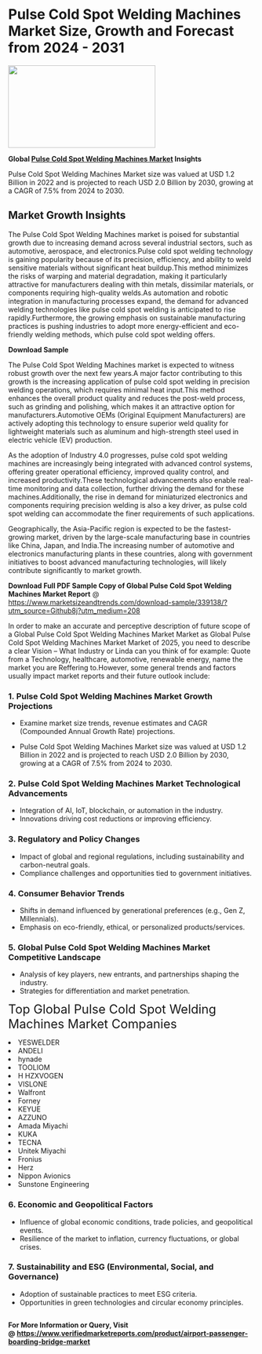 <H1>Pulse Cold Spot Welding Machines Market Size, Growth and Forecast from 2024 - 2031</H1><img class="aligncenter size-medium wp-image-584254" src="https://thirdeyenews.in/wp-content/uploads/2024/09/Global-Market-Research-300x168.jpeg" alt="" width="300" height="168" /><p><strong>Global&nbsp;<a href="https://www.marketsizeandtrends.com/download-sample/339138/?utm_source=Github8j?utm_medium=208">Pulse Cold Spot Welding Machines Market</a> Insights</strong></p><p>Pulse Cold Spot Welding Machines Market size was valued at USD 1.2 Billion in 2022 and is projected to reach USD 2.0 Billion by 2030, growing at a CAGR of 7.5% from 2024 to 2030.</p><p><h2>Market Growth Insights</h2> <p>The Pulse Cold Spot Welding Machines market is poised for substantial growth due to increasing demand across several industrial sectors, such as automotive, aerospace, and electronics.Pulse cold spot welding technology is gaining popularity because of its precision, efficiency, and ability to weld sensitive materials without significant heat buildup.This method minimizes the risks of warping and material degradation, making it particularly attractive for manufacturers dealing with thin metals, dissimilar materials, or components requiring high-quality welds.As automation and robotic integration in manufacturing processes expand, the demand for advanced welding technologies like pulse cold spot welding is anticipated to rise rapidly.Furthermore, the growing emphasis on sustainable manufacturing practices is pushing industries to adopt more energy-efficient and eco-friendly welding methods, which pulse cold spot welding offers.</p> <p><strong>Download Sample</strong></p> <p>The Pulse Cold Spot Welding Machines market is expected to witness robust growth over the next few years.A major factor contributing to this growth is the increasing application of pulse cold spot welding in precision welding operations, which requires minimal heat input.This method enhances the overall product quality and reduces the post-weld process, such as grinding and polishing, which makes it an attractive option for manufacturers.Automotive OEMs (Original Equipment Manufacturers) are actively adopting this technology to ensure superior weld quality for lightweight materials such as aluminum and high-strength steel used in electric vehicle (EV) production.</p> <p>As the adoption of Industry 4.0 progresses, pulse cold spot welding machines are increasingly being integrated with advanced control systems, offering greater operational efficiency, improved quality control, and increased productivity.These technological advancements also enable real-time monitoring and data collection, further driving the demand for these machines.Additionally, the rise in demand for miniaturized electronics and components requiring precision welding is also a key driver, as pulse cold spot welding can accommodate the finer requirements of such applications.</p> <p>Geographically, the Asia-Pacific region is expected to be the fastest-growing market, driven by the large-scale manufacturing base in countries like China, Japan, and India.The increasing number of automotive and electronics manufacturing plants in these countries, along with government initiatives to boost advanced manufacturing technologies, will likely contribute significantly to market growth.</p> <p><span class=""><strong>Download Full PDF Sample Copy of Global Pulse Cold Spot Welding Machines Market Report</strong> @ <a href="https://www.marketsizeandtrends.com/download-sample/339138/?utm_source=Github8j?utm_medium=208" target="_blank">https://www.marketsizeandtrends.com/download-sample/339138/?utm_source=Github8j?utm_medium=208</a></span></p><p>In order to make an accurate and perceptive description of future scope of a Global&nbsp;Pulse Cold Spot Welding Machines Market Market as Global&nbsp;Pulse Cold Spot Welding Machines Market Market of 2025, you need to describe a clear Vision &ndash; What Industry or Linda can you think of for example: Quote from a Technology, healthcare, automotive, renewable energy, name the market you are Reffering to.However, some general trends and factors usually impact market reports and their future outlook include:</p><h3>1.&nbsp;<strong>Pulse Cold Spot Welding Machines Market Growth Projections</strong></h3><ul><li>Examine market size trends, revenue estimates and CAGR (Compounded Annual Growth Rate) projections.</li><li><p>Pulse Cold Spot Welding Machines Market size was valued at USD 1.2 Billion in 2022 and is projected to reach USD 2.0 Billion by 2030, growing at a CAGR of 7.5% from 2024 to 2030.</p></li></ul><h3>2.&nbsp;<strong>Pulse Cold Spot Welding Machines Market Technological Advancements</strong></h3><ul><li>Integration of AI, IoT, blockchain, or automation in the industry.</li><li>Innovations driving cost reductions or improving efficiency.</li></ul><h3>3.&nbsp;<strong>Regulatory and Policy Changes</strong></h3><ul><li>Impact of global and regional regulations, including sustainability and carbon-neutral goals.</li><li>Compliance challenges and opportunities tied to government initiatives.</li></ul><h3>4.&nbsp;<strong>Consumer Behavior Trends</strong></h3><ul><li>Shifts in demand influenced by generational preferences (e.g., Gen Z, Millennials).</li><li>Emphasis on eco-friendly, ethical, or personalized products/services.</li></ul><h3>5.&nbsp;<strong>Global Pulse Cold Spot Welding Machines Market Competitive Landscape</strong></h3><ul><li>Analysis of key players, new entrants, and partnerships shaping the industry.</li><li>Strategies for differentiation and market penetration.</li></ul><p data-pm-slice="1 1 []"><span style="color: inherit; font-family: inherit; font-size: 25px;">Top Global Pulse Cold Spot Welding Machines Market Companies</span></p><div class="" data-test-id=""><p><li>YESWELDER</li><li> ANDELI</li><li> hynade</li><li> TOOLIOM</li><li> H HZXVOGEN</li><li> VISLONE</li><li> Walfront</li><li> Forney</li><li> KEYUE</li><li> AZZUNO</li><li> Amada Miyachi</li><li> KUKA</li><li> TECNA</li><li> Unitek Miyachi</li><li> Fronius</li><li> Herz</li><li> Nippon Avionics</li><li> Sunstone Engineering</li></p></div><h3>6.&nbsp;<strong>Economic and Geopolitical Factors</strong></h3><ul><li>Influence of global economic conditions, trade policies, and geopolitical events.</li><li>Resilience of the market to inflation, currency fluctuations, or global crises.</li></ul><h3>7.&nbsp;<strong>Sustainability and ESG (Environmental, Social, and Governance)</strong></h3><ul><li>Adoption of sustainable practices to meet ESG criteria.</li><li>Opportunities in green technologies and circular economy principles.</li></ul><h2><strong style="font-size: 14px;">For More Information or Query, Visit @&nbsp;</strong><a style="background-color: #ffffff; font-size: 14px;" href="https://www.marketsizeandtrends.com/report/pulse-cold-spot-welding-machines-market/" target="_blank">https://www.verifiedmarketreports.com/product/airport-passenger-boarding-bridge-market</a></h2>